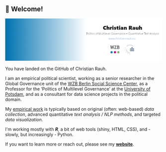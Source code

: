 ## 👋 Welcome!

![](https://github.com/ChRauh/ChRauh/blob/main/LinkedIn-Card.png?raw=true)


You have landed on the GitHub of Christian Rauh.
    
I am an empirical political scientist, working as a senior researcher in the Global Governance unit of the [WZB Berlin Social Science Center](https://www.wzb.eu/en/persons/christian-rauh), as a Professor for the ‘Politics of Multilevel Governance’ at the [University of Potsdam](https://www.uni-potsdam.de/en/wiso/faculty/departments/political-and-administrative-science), and as a consultant for data science projects in the political domain.

My [empirical work](https://chrauh.github.io/data-and-resources.html) is typically based on original (often: web-based) *data collection*, advanced quantitative *text analysis / NLP methods*, and targeted *data visualization*.    
    
I'm working mostly with ***R***, a bit of web tools (shiny, HTML, CSS), and - slowly, but increasingly - Python.

If you want to learn more or reach out, please see my **[website](www.christian-rauh.eu)**.





